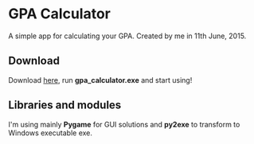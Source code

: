 # GPA Calculator

A simple app for calculating your GPA. Created by me in 11th June, 2015.

## Download 

Download [here](https://www.dropbox.com/s/ywn32jo2o99fnrh/gpa_calculator.rar?dl=0), 
run **gpa_calculator.exe** and start using!

## Libraries and modules

I'm using mainly **Pygame** for GUI solutions and **py2exe** to transform to Windows executable exe.
